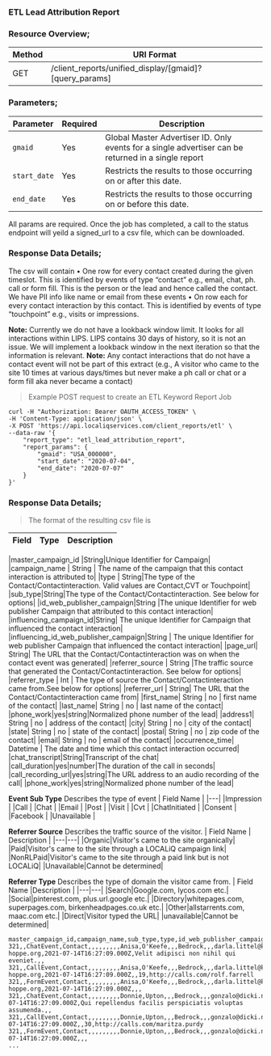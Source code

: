 ### ETL Lead Attribution Report
<a name="Lead Attribution report"></a>

### Resource Overview;

|Method|URI Format|
|---|---|
|GET|/client_reports/unified_display/[gmaid]?[query_params]|When creating an ETL Lead Attribution Report, provide the following fields in `report_params`:

### Parameters;

|Parameter|Required|Description|
|---|---|---|
|`gmaid`|Yes|Global Master Advertiser ID.  Only events for a single advertiser can be returned in a single report|
|`start_date`|Yes|Restricts the results to those occurring on or after this date.|
|`end_date`|Yes|Restricts the results to those occurring on or before this date.|

All params are required.  Once the job has completed, a call to the status endpoint will yeild a signed_url to a csv file, which can be downloaded.


### Response Data Details;

The csv will contain
•	One row for every contact created during the given timeslot. This is identified by events of type “contact” e.g., email, chat, ph. call or form fill.  This is the person or the lead and hence called the contact. We have PII info like name or email from these events
•	On row each for every contact interaction by this contact. This is identified by events of type “touchpoint” e.g., visits or impressions. 


**Note:** Currently we do not have a lookback window limit. It looks for all interactions within LIPS. LIPS contains 30 days of history, so it is not an issue. We will implement a lookback window in the next iteration so that the information is relevant.
**Note:** Any contact interactions that do not have a contact event will not be part of this extract (e.g., A visitor who came to the site 10 times at various days/times but never make a ph call or chat or a form fill aka never became a contact)




> Example POST request to create an ETL Keyword Report Job

```
curl -H "Authorization: Bearer OAUTH_ACCESS_TOKEN" \
-H 'Content-Type: application/json' \
-X POST 'https://api.localiqservices.com/client_reports/etl' \
--data-raw '{
	"report_type": "etl_lead_attribution_report",
	"report_params": {
		"gmaid": "USA_000000",
		"start_date": "2020-07-04",
		"end_date": "2020-07-07"
	}
}'
```

### Response Data Details;
> The format of the resulting csv file is

Field | Type  | Description
--------- | -------- |--------

|master_campaign_id |String|Unique Identifier for Campaign|
|campaign_name | String | The name of the campaign that this contact interaction is attributed to|
|type | String|The type of the Contact/Contactinteraction. Valid values are Contact,CVT or Touchpoint|
|sub_type|String|The type of the Contact/Contactinteraction. See below for options|
|id_web_publisher_campaign|String |The unique Identifier for web publisher Campaign that attributed to this contact interaction|
|influencing_campaign_id|String| The unique Identifier for Campaign that influenced the contact interaction|
|influencing_id_web_publisher_campaign|String | The unique Identifier for web publisher Campaign that influenced the contact interaction|
|page_url| String| The URL that the Contact/Contactinteraction was on when the contact event was generated|
|referrer_source | String |The traffic source that generated the Contact/Contactinteraction. See below for options|
|referrer_type | Int | The type of source the Contact/Contactinteraction came from.See below for options|
|referrer_url | String| The URL that the Contact/Contactinteraction came from|
|first_name| String | no | first name of the contact|
|last_name| String | no | last name of the contact|
|phone_work|yes|string|Normalized phone number of the lead|
|address1| String | no | address of the contact|
|city| String | no | city of the contact|
|state| String | no | state of the contact|
|postal| String | no | zip code of the contact|
|email| String | no | email of the contact|
|occurrence_time| Datetime | The date and time which this contact interaction occurred|
|chat_transcript|String|Transcript of the chat|	
|call_duration|yes|number|The duration of the call in seconds|
|call_recording_url|yes|string|The URL address to an audio recording of the call|
|phone_work|yes|string|Normalized phone number of the lead|

**Event Sub Type**
Describes the type of event
| Field Name | 
|---| 
|Impression |
|Call |
|Chat |
|Email |
|Post |
|Visit |
|Cvt |
|ChatInitiated |
|Consent |
|Facebook |
|Unavailable |


**Referrer Source**
Describes the traffic source of  the visitor.
| Field Name | Description |
|---|---|
|Organic|Visitor's came to the site organically|
|Paid|Visitor's came to the site through a LOCALiQ campaign link|
|NonRLPaid|Visitor's came to the site through a paid link but is not LOCALiQ|
|Unavailable|Cannot be determined|

**Referrer Type**
Describes the type of domain the visitor came from.
| Field Name |Description |
|---|---| 
|Search|Google.com, lycos.com etc.|
|Social|pinterest.com, plus.url.google etc.|
|Directory|whitepages.com, superpages.com, birkenheadpages.co.uk etc.|
|Other|allstarrents.com, maac.com etc.|
|Direct|Visitor typed the URL|
|unavailable|Cannot be determined|

```
master_campaign_id,campaign_name,sub_type,type,id_web_publisher_campaign,influencing_campaign_id,influencing_id_web_publisher_campaign,page_url,referrer_name,referrer_source,referrer_type,referrer_url,first_name,last_name,phone_work,address1,city,state,postal,email,occurrence_time,chat_transcript,call_duration,call_recording_url
321,,ChatEvent,Contact,,,,,,,,,Anisa,O'Keefe,,,Bedrock,,,darla.littel@kris-hoppe.org,2021-07-14T16:27:09.000Z,Velit adipisci non nihil qui eveniet.,,
321,,CallEvent,Contact,,,,,,,,,Anisa,O'Keefe,,,Bedrock,,,darla.littel@kris-hoppe.org,2021-07-14T16:27:09.000Z,,19,http://calls.com/rolf.farrell
321,,FormEvent,Contact,,,,,,,,,Anisa,O'Keefe,,,Bedrock,,,darla.littel@kris-hoppe.org,2021-07-14T16:27:09.000Z,,,
321,,ChatEvent,Contact,,,,,,,,,Donnie,Upton,,,Bedrock,,,gonzalo@dicki.net,2021-07-14T16:27:09.000Z,Qui repellendus facilis perspiciatis voluptas assumenda.,,
321,,CallEvent,Contact,,,,,,,,,Donnie,Upton,,,Bedrock,,,gonzalo@dicki.net,2021-07-14T16:27:09.000Z,,30,http://calls.com/maritza.purdy
321,,FormEvent,Contact,,,,,,,,,Donnie,Upton,,,Bedrock,,,gonzalo@dicki.net,2021-07-14T16:27:09.000Z,,,
...
```
